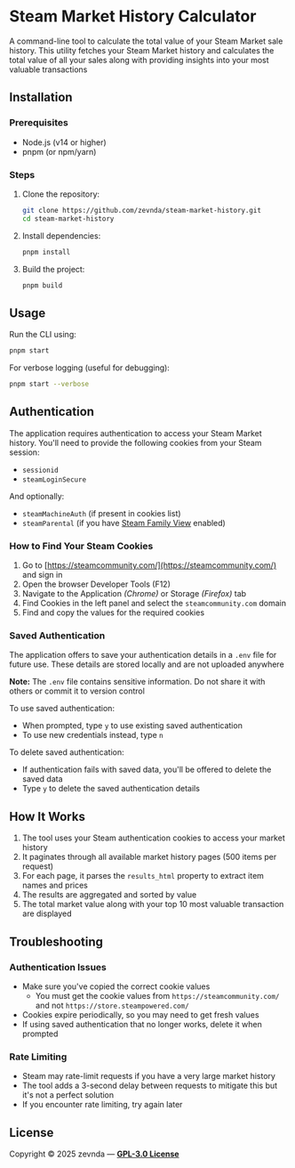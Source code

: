 # Steam Market History Calculator

A command-line tool to calculate the total value of your Steam Market sale history. This utility fetches your Steam Market history and calculates the total value of all your sales along with providing insights into your most valuable transactions

## Installation

### Prerequisites

- Node.js (v14 or higher)
- pnpm (or npm/yarn)

### Steps

1. Clone the repository:
   ```bash
   git clone https://github.com/zevnda/steam-market-history.git
   cd steam-market-history
   ```

2. Install dependencies:
   ```bash
   pnpm install
   ```

3. Build the project:
   ```bash
   pnpm build
   ```

## Usage

Run the CLI using:

```bash
pnpm start
```

For verbose logging (useful for debugging):

```bash
pnpm start --verbose
```

## Authentication

The application requires authentication to access your Steam Market history. You'll need to provide the following cookies from your Steam session:

- `sessionid`
- `steamLoginSecure`

And optionally:
- `steamMachineAuth` (if present in cookies list)
- `steamParental` (if you have [Steam Family View](https://store.steampowered.com/parental/) enabled)

### How to Find Your Steam Cookies

1. Go to [https://steamcommunity.com/](https://steamcommunity.com/) and sign in
2. Open the browser Developer Tools (F12)
3. Navigate to the Application *(Chrome)* or Storage *(Firefox)* tab
4. Find Cookies in the left panel and select the `steamcommunity.com` domain
5. Find and copy the values for the required cookies

### Saved Authentication

The application offers to save your authentication details in a `.env` file for future use. These details are stored locally and are not uploaded anywhere

**Note:** The `.env` file contains sensitive information. Do not share it with others or commit it to version control

To use saved authentication:
- When prompted, type `y` to use existing saved authentication
- To use new credentials instead, type `n`

To delete saved authentication:
- If authentication fails with saved data, you'll be offered to delete the saved data
- Type `y` to delete the saved authentication details

## How It Works

1. The tool uses your Steam authentication cookies to access your market history
2. It paginates through all available market history pages (500 items per request)
3. For each page, it parses the `results_html` property to extract item names and prices
4. The results are aggregated and sorted by value
5. The total market value along with your top 10 most valuable transaction are displayed

## Troubleshooting

### Authentication Issues

- Make sure you've copied the correct cookie values
  - You must get the cookie values from `https://steamcommunity.com/` and not `https://store.steampowered.com/`
- Cookies expire periodically, so you may need to get fresh values
- If using saved authentication that no longer works, delete it when prompted

### Rate Limiting

- Steam may rate-limit requests if you have a very large market history
- The tool adds a 3-second delay between requests to mitigate this but it's not a perfect solution
- If you encounter rate limiting, try again later

## License

Copyright © 2025 zevnda — **[GPL-3.0 License](./LICENSE)**
